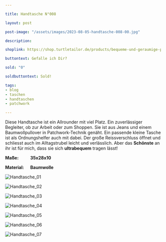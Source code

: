 ```yaml
---

title: Handtasche N°008

layout: post

post-image: "/assets/images/2023-08-05-handtasche-008-00.jpg"

description:

shoplink: https://shop.turtletailor.de/products/bequeme-und-geraumige-patchwork-schultertasche-im-set-mit-kosmetiktaschchen

buttontext: Gefalle ich Dir?

sold: "0"

soldbuttontext: Sold!

tags:
- blog
- taschen
- handtaschen
- patchwork

---
```


Diese Handtasche ist ein Allrounder mit viel Platz. Ein zuverlässiger Begleiter, ob zur Arbeit oder zum Shoppen. Sie ist aus Jeans und einem Baumwollpullover in Patchwork-Technik genäht. Ein passende kleine Tasche ist als Ordnungshelfer auch mit dabei. Der große Reissverschluss öffnet und schliesst auch im Alltagstrubel leicht und verlässlich. Aber das **Schönste** an ihr ist für mich, dass sie sich **ultrabequem** tragen lässt!


**Maße: &emsp; &emsp; 35x28x10**

**Material: &emsp; Baumwolle**

![Handtasche_01](/assets/images/2023-08-05-handtasche-008-01.jpg)<br>

![Handtasche_02](/assets/images/2023-08-05-handtasche-008-02.jpg)<br>

![Handtasche_03](/assets/images/2023-08-05-handtasche-008-03.jpg)<br>

![Handtasche_04](/assets/images/2023-08-05-handtasche-008-04.jpg)<br>

![Handtasche_05](/assets/images/2023-08-05-handtasche-008-05.jpg)<br>

![Handtasche_06](/assets/images/2023-08-05-handtasche-008-06.jpg)<br>

![Handtasche_07](/assets/images/2023-08-05-handtasche-008-07.jpg)